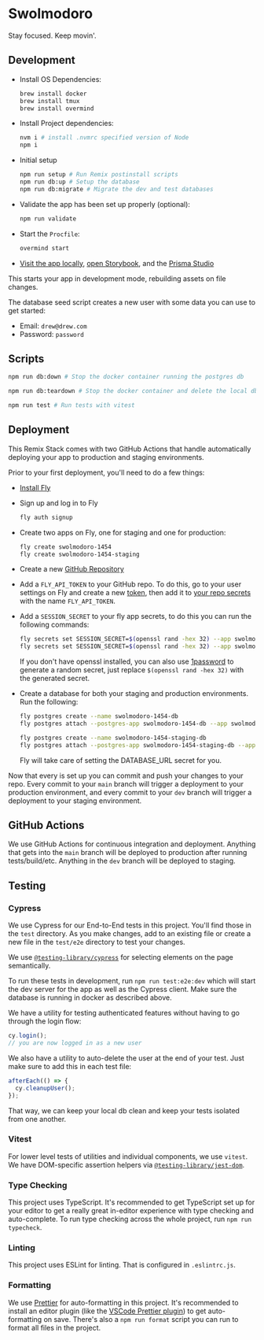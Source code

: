 # Swolmodoro

Stay focused. Keep movin'.

## Development

- Install OS Dependencies:

  ```sh
  brew install docker
  brew install tmux
  brew install overmind
  ```

- Install Project dependencies:

  ```sh
  nvm i # install .nvmrc specified version of Node
  npm i
  ```

- Initial setup

  ```sh
  npm run setup # Run Remix postinstall scripts
  npm run db:up # Setup the database
  npm run db:migrate # Migrate the dev and test databases
  ```

- Validate the app has been set up properly (optional):

  ```sh
  npm run validate
  ```

- Start the `Procfile`:

  ```sh
  overmind start
  ```

- [Visit the app locally](http://localhost:3000), [open Storybook](http://localhost:6006), and the [Prisma Studio](http://localhost:7777)

This starts your app in development mode, rebuilding assets on file changes.

The database seed script creates a new user with some data you can use to get started:

- Email: `drew@drew.com`
- Password: `password`

## Scripts

```sh
npm run db:down # Stop the docker container running the postgres db
```

```sh
npm run db:teardown # Stop the docker container and delete the local db files
```

```sh
npm run test # Run tests with vitest
```

## Deployment

This Remix Stack comes with two GitHub Actions that handle automatically deploying your app to production and staging environments.

Prior to your first deployment, you'll need to do a few things:

- [Install Fly](https://fly.io/docs/getting-started/installing-flyctl/)

- Sign up and log in to Fly

  ```sh
  fly auth signup
  ```

- Create two apps on Fly, one for staging and one for production:

  ```sh
  fly create swolmodoro-1454
  fly create swolmodoro-1454-staging
  ```

- Create a new [GitHub Repository](https://repo.new)

- Add a `FLY_API_TOKEN` to your GitHub repo. To do this, go to your user settings on Fly and create a new [token](https://web.fly.io/user/personal_access_tokens/new), then add it to [your repo secrets](https://docs.github.com/en/actions/security-guides/encrypted-secrets) with the name `FLY_API_TOKEN`.

- Add a `SESSION_SECRET` to your fly app secrets, to do this you can run the following commands:

  ```sh
  fly secrets set SESSION_SECRET=$(openssl rand -hex 32) --app swolmodoro-1454
  fly secrets set SESSION_SECRET=$(openssl rand -hex 32) --app swolmodoro-1454-staging
  ```

  If you don't have openssl installed, you can also use [1password](https://1password.com/generate-password) to generate a random secret, just replace `$(openssl rand -hex 32)` with the generated secret.

- Create a database for both your staging and production environments. Run the following:

  ```sh
  fly postgres create --name swolmodoro-1454-db
  fly postgres attach --postgres-app swolmodoro-1454-db --app swolmodoro-1454

  fly postgres create --name swolmodoro-1454-staging-db
  fly postgres attach --postgres-app swolmodoro-1454-staging-db --app swolmodoro-1454-staging
  ```

  Fly will take care of setting the DATABASE_URL secret for you.

Now that every is set up you can commit and push your changes to your repo. Every commit to your `main` branch will trigger a deployment to your production environment, and every commit to your `dev` branch will trigger a deployment to your staging environment.

## GitHub Actions

We use GitHub Actions for continuous integration and deployment. Anything that gets into the `main` branch will be deployed to production after running tests/build/etc. Anything in the `dev` branch will be deployed to staging.

## Testing

### Cypress

We use Cypress for our End-to-End tests in this project. You'll find those in the `test` directory. As you make changes, add to an existing file or create a new file in the `test/e2e` directory to test your changes.

We use [`@testing-library/cypress`](https://testing-library.com/cypress) for selecting elements on the page semantically.

To run these tests in development, run `npm run test:e2e:dev` which will start the dev server for the app as well as the Cypress client. Make sure the database is running in docker as described above.

We have a utility for testing authenticated features without having to go through the login flow:

```ts
cy.login();
// you are now logged in as a new user
```

We also have a utility to auto-delete the user at the end of your test. Just make sure to add this in each test file:

```ts
afterEach(() => {
  cy.cleanupUser();
});
```

That way, we can keep your local db clean and keep your tests isolated from one another.

### Vitest

For lower level tests of utilities and individual components, we use `vitest`. We have DOM-specific assertion helpers via [`@testing-library/jest-dom`](https://testing-library.com/jest-dom).

### Type Checking

This project uses TypeScript. It's recommended to get TypeScript set up for your editor to get a really great in-editor experience with type checking and auto-complete. To run type checking across the whole project, run `npm run typecheck`.

### Linting

This project uses ESLint for linting. That is configured in `.eslintrc.js`.

### Formatting

We use [Prettier](https://prettier.io/) for auto-formatting in this project. It's recommended to install an editor plugin (like the [VSCode Prettier plugin](https://marketplace.visualstudio.com/items?itemName=esbenp.prettier-vscode)) to get auto-formatting on save. There's also a `npm run format` script you can run to format all files in the project.
